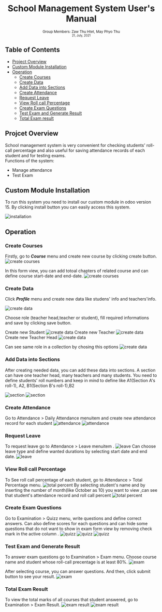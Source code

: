 <div align="center">
  <h1> School Management System User's Manual</h1>
 
  <sub>Group Members: Zaw Thu Htet, May Phyo Thu
  <br>
  <small> 21, July, 2021</small>
  </sub>
</div>

## Table of Contents
- [Project Overview](#project-overview)
- [Custom Module Installation](#custom-module-installation)
- [Operation](#operation)
    - [Create Courses](#create-courses)
    - [Create Data](#create-data)
    - [Add Data into Sections](#add-data-into-sections)
    - [Create Attendance](#create-attendance)
    - [Request Leave](#request-leave)
    - [View Roll call Percentage](#view-roll-call-percentage)
    - [Create Exam Questions](#create-exam-questions)
    - [Test Exam and Generate Result](#test-exam-and-generate-result)
    - [Total Exam result](#test-exam-result)

## Projcet Overview
School management system is very convenient for checking students' roll-call percentage and also useful  for saving attendance records of each student and for testing exams.<br>
    Functions of the system:
- Manage attendance
- Test Exam


## Custom Module Installation
To run this system you need to install our custom module in odoo version 15. By clicking install button you can easily access this system.

![installation](./images/install.png)

## Operation

### Create Courses
Firstly, go to ***Course*** menu and create new course by clicking create button.
![create courses](./images/create_course.png)

 In this form view, you can add totoal chapters of related course and can define course start-date and end-date.
![create courses](./images/create_new_course.png)

### Create Data
Click ***Profile*** menu and create new data like studens' info and teachers'info.

![create data](./images/create_profile.png)

Choose role (teacher head,teacher or student), fill required informations and save by clicking save button.<br>

Create new Student
![create data](./images/create_student.png)
Create new Teacher
![create data](./images/create_teacher.png)
Create new Teacher Head
![create data](./images/create_teacher_head.png)

Can see same role in a collection by chosing this options
![create data](./images/group_by.png)


### Add Data into Sections
After creating needed data, you can add these data into sections. A section can have one teacher head, many teachers and many students. You need to define students' roll numbers and keep in mind to define like A1(Section A's roll-1), A2, B1(Section B's roll-1),B2 

![section](./images/create_section.png)
![section](./images/create_new_section.png)


### Create Attendance
Go to Attendance > Daily Attendance menuitem and create new attendance record for each student
![attendance](./images/create_daily_attendance.png)
![attendance](./images/create_new_daily_attendance.png)

### Request Leave
To request leave go to Attendance > Leave menuitem . 
![leave](./images/create_leave.png)
Can choose leave type and define wanted durations by selecting start date and end date.
![leave](./images/create_new_leave.png)

### View Roll call Percentage
To See roll call percentage of each student, go to Attendance > Total Percentage menu. 
![total percent](./images/create_total_percent.png)
By selecting student's name and by inserting the number of month(like October as 10) you want to view ,can see that student's attendance record and roll call percent
![total percent](./images/create_new_total_percent.png)

### Create Exam Questions
Go to Examination > Quizz menu, write questions and define correct answers. Can also define scores for each questions and can hide some questions that do not want to show in exam form view by removing check mark  in the active column .
![quizz](./images/create_quizz.png)
![quizz](./images/create_new_quizz.png)
![quizz](./images/create_quizz_hide.png)

### Test Exam and Generate Result
To answer exam questions go to Examination > Exam menu. Choose course name and student whose roll-call precentage is at least 80%.
![exam](./images/create_exam.png)

After selecting course, you can answer questions. And then, click submit button to see your result.
![exam](./images/create_new_exam.png)

### Total Exam Result
To  view the total marks of all courses that student answered, go to Examination > Exam Result.
![exam result](./images/create_exam_result.png)
![exam result](./images/create_new_exam_result.png)